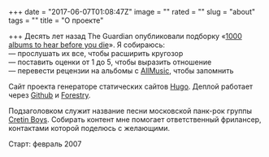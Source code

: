 +++
date = "2017-06-07T01:08:47Z"
image = ""
rated = ""
slug = "about"
tags = ""
title = "О проекте"

+++
Десять лет назад The Guardian опубликовали подборку &laquo;[1000 albums to&nbsp;hear before you die](https://www.theguardian.com/music/series/1000-albums-to-hear-before-you-die)&raquo;. Я&nbsp;собираюсь:  
&mdash;&nbsp;прослушать их&nbsp;все, чтобы расширить кругозор  
&mdash;&nbsp;поставить оценки от&nbsp;1&nbsp;до&nbsp;5, чтобы выразить отношение  
&mdash;&nbsp;перевести рецензии на&nbsp;альбомы с&nbsp;[AllMusic](http://www.allmusic.com/), чтобы запомнить

Сайт проекта генераторе статических сайтов [Hugo](https://gohugo.io/). Деплой работает через [Github](https://github.com/khabaroff/1000) и&nbsp;[Forestry](https://forestry.io/).

Подзаголовком служит название песни московской панк-рок группы [Cretin Boys](https://vk.com/cretinboys). Собирать контент мне помогает ответственный фрилансер, контактами которой поделюсь с&nbsp;желающими.

Старт: февраль 2007